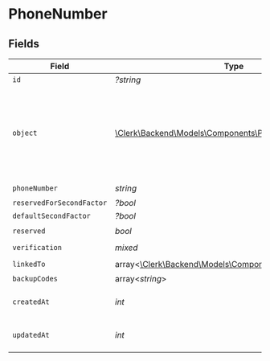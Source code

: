 # PhoneNumber


## Fields

| Field                                                                                                       | Type                                                                                                        | Required                                                                                                    | Description                                                                                                 |
| ----------------------------------------------------------------------------------------------------------- | ----------------------------------------------------------------------------------------------------------- | ----------------------------------------------------------------------------------------------------------- | ----------------------------------------------------------------------------------------------------------- |
| `id`                                                                                                        | *?string*                                                                                                   | :heavy_minus_sign:                                                                                          | N/A                                                                                                         |
| `object`                                                                                                    | [\Clerk\Backend\Models\Components\PhoneNumberObject](../../Models/Components/PhoneNumberObject.md)          | :heavy_check_mark:                                                                                          | String representing the object's type. Objects of the same type share the same value.<br/>                  |
| `phoneNumber`                                                                                               | *string*                                                                                                    | :heavy_check_mark:                                                                                          | N/A                                                                                                         |
| `reservedForSecondFactor`                                                                                   | *?bool*                                                                                                     | :heavy_minus_sign:                                                                                          | N/A                                                                                                         |
| `defaultSecondFactor`                                                                                       | *?bool*                                                                                                     | :heavy_minus_sign:                                                                                          | N/A                                                                                                         |
| `reserved`                                                                                                  | *bool*                                                                                                      | :heavy_check_mark:                                                                                          | N/A                                                                                                         |
| `verification`                                                                                              | *mixed*                                                                                                     | :heavy_check_mark:                                                                                          | N/A                                                                                                         |
| `linkedTo`                                                                                                  | array<[\Clerk\Backend\Models\Components\IdentificationLink](../../Models/Components/IdentificationLink.md)> | :heavy_check_mark:                                                                                          | N/A                                                                                                         |
| `backupCodes`                                                                                               | array<*string*>                                                                                             | :heavy_minus_sign:                                                                                          | N/A                                                                                                         |
| `createdAt`                                                                                                 | *int*                                                                                                       | :heavy_check_mark:                                                                                          | Unix timestamp of creation<br/>                                                                             |
| `updatedAt`                                                                                                 | *int*                                                                                                       | :heavy_check_mark:                                                                                          | Unix timestamp of creation<br/>                                                                             |